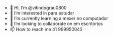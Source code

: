 - 👋 Hi, I’m @vitindograu0800
- 👀 I’m interested in para estudar
- 🌱 I’m currently learning a mexer no computador
- 💞️ I’m looking to collaborate on em escritórios
- 📫 How to reach me 41 999950043

<!---
vitindograu0800/vitindograu0800 is a ✨ special ✨ repository because its `README.md` (this file) appears on your GitHub profile.
You can click the Preview link to take a look at your changes.
--->
